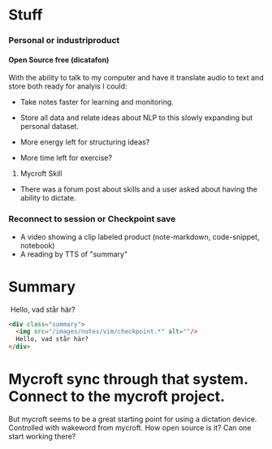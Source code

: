 # Stuff

### Personal or industriproduct
#### Open Source free (dicatafon)

With the ability to talk to my computer and have it translate audio to text and store both
ready for analyis I could:
* Take notes faster for learning and monitoring.
* Store all data and relate ideas about NLP to this slowly expanding but personal dataset.

* More energy left for structuring ideas?
* More time left for exercise?

1. Mycroft Skill
  * There was a forum post about skills and a user asked about having the ability to
    dictate.

### Reconnect to session or Checkpoint save
* A video showing a clip labeled product (note-markdown, code-snippet, notebook)
* A reading by TTS of "summary" 

# Summary 

<div class="summary">
  <img src="/images/notes/vim/checkpoint.*" alt=""/>
  Hello, vad står här?
</div>

```html
<div class="summary">
  <img src="/images/notes/vim/checkpoint.*" alt=""/>
  Hello, vad står här?
</div>
```

# Mycroft sync through that system. Connect to the mycroft project.
But mycroft seems to be a great starting point for using a dictation device.
Controlled with wakeword from mycroft. How open source is it? Can one start working
there?
